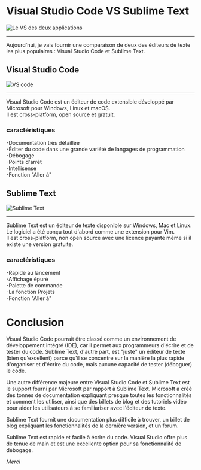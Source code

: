 # **Visual Studio Code VS Sublime Text**

![Le VS des deux applications](https://i.ytimg.com/vi/_nu2_Rb6Wd8/maxresdefault.jpg)
****
Aujourd'hui, je vais fournir une comparaison de deux des éditeurs de texte les plus populaires :
Visual Studio Code et Sublime Text.

## **Visual Studio Code**

![VS code](https://code.visualstudio.com/opengraphimg/opengraph-home.png)
****
Visual Studio Code est un éditeur de code extensible développé par Microsoft pour Windows,
Linux et macOS.   
Il est cross-platform, open source et gratuit.

### **caractéristiques**

-Documentation très détaillée   
-Éditer du code dans une grande variété de langages de programmation   
-Débogage   
-Points d'arrêt   
-Intellisense   
-Fonction "Aller à"   

## **Sublime Text**

![Sublime Text](https://docs.platformio.org/en/latest/_images/ide-sublimetext-demo.png)
****
Sublime Text est un éditeur de texte disponible sur Windows, Mac et Linux. Le logiciel a été
conçu tout d'abord comme une extension pour Vim.   
Il est cross-platform, non open source avec une licence payante même si il existe une version
gratuite.

### **caractéristiques**

-Rapide au lancement   
-Affichage épuré   
-Palette de commande   
-La fonction Projets   
-Fonction "Aller à"   

# Conclusion

Visual Studio Code pourrait être classé comme un environnement de développement intégré
(IDE), car il permet aux programmeurs d'écrire et de tester du code. Sublime Text, d'autre part,
est "juste" un éditeur de texte (bien qu'excellent) parce qu'il se concentre sur la manière la plus
rapide d'organiser et d'écrire du code, mais aucune capacité de tester (déboguer) le code.


Une autre différence majeure entre Visual Studio Code et Sublime Text est le support fourni par
Microsoft par rapport à Sublime Text. Microsoft a créé des tonnes de documentation expliquant
presque toutes les fonctionnalités et comment les utiliser, ainsi que des billets de blog et des
tutoriels vidéo pour aider les utilisateurs à se familiariser avec l'éditeur de texte.


Sublime Text fournit une documentation plus difficile à trouver, un billet de blog expliquant les
fonctionnalités de la dernière version, et un forum.


Sublime Text est rapide et facile à écrire du code. Visual Studio offre plus de tenue de main et
est une excellente option pour sa fonctionnalité de débogage.


_Merci_

